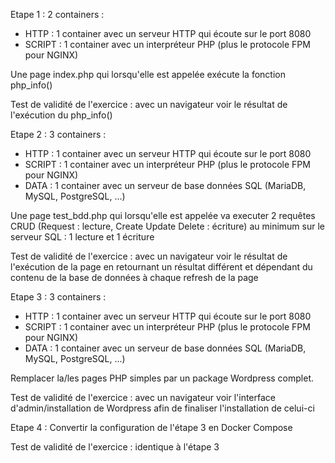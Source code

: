 Etape 1 :
2 containers :

- HTTP : 1 container avec un serveur HTTP qui écoute sur le port 8080
- SCRIPT : 1 container avec un interpréteur PHP (plus le protocole FPM pour NGINX)

Une page index.php qui lorsqu'elle est appelée exécute la fonction php_info()

Test de validité de l'exercice : avec un navigateur voir le résultat de l'exécution du php_info()

Etape 2 :
3 containers :

- HTTP : 1 container avec un serveur HTTP qui écoute sur le port 8080
- SCRIPT : 1 container avec un interpréteur PHP (plus le protocole FPM pour NGINX)
- DATA : 1 container avec un serveur de base données SQL (MariaDB, MySQL, PostgreSQL, ...)

Une page test_bdd.php qui lorsqu'elle est appelée va executer 2 requêtes CRUD (Request : lecture, Create Update Delete : écriture) au minimum sur le serveur SQL : 1 lecture et 1 écriture

Test de validité de l'exercice : avec un navigateur voir le résultat de l'exécution de la page en retournant un résultat différent et dépendant du contenu de la base de données à chaque refresh de la page

Etape 3 :
3 containers :

- HTTP : 1 container avec un serveur HTTP qui écoute sur le port 8080
- SCRIPT : 1 container avec un interpréteur PHP (plus le protocole FPM pour NGINX)
- DATA : 1 container avec un serveur de base données SQL (MariaDB, MySQL, PostgreSQL, ...)

Remplacer la/les pages PHP simples par un package Wordpress complet.

Test de validité de l'exercice : avec un navigateur voir l'interface d'admin/installation de Wordpress afin de finaliser l'installation de celui-ci

Etape 4 :
Convertir la configuration de l'étape 3 en Docker Compose

Test de validité de l'exercice : identique à l'étape 3

